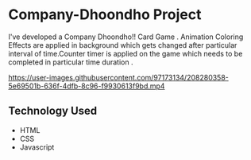 # Company-Dhoondho Project
I've developed a Company Dhoondho!! Card Game . Animation Coloring Effects are applied in background which
gets changed after particular interval of time.Counter timer is applied on the game which needs to be completed in
particular time duration . 






https://user-images.githubusercontent.com/97173134/208280358-5e69501b-636f-4dfb-8c96-f9930613f9bd.mp4



## Technology Used

* HTML
* CSS
* Javascript


